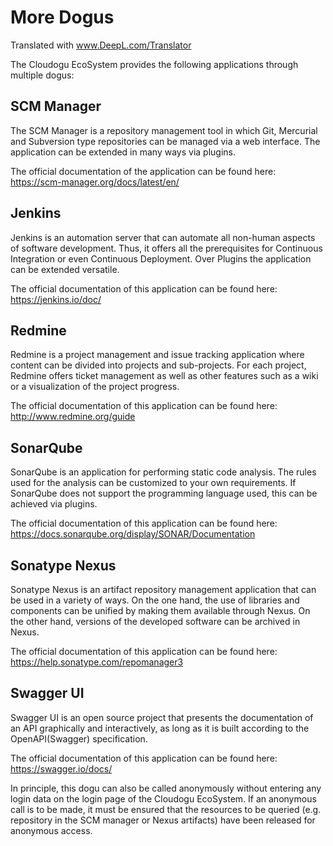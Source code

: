 # More Dogus

Translated with www.DeepL.com/Translator

The Cloudogu EcoSystem provides the following applications through multiple dogus:

## SCM Manager
The SCM Manager is a repository management tool in which Git, Mercurial and Subversion type repositories can be managed via a web interface. The application can be extended in many ways via plugins.

The official documentation of the application can be found here: https://scm-manager.org/docs/latest/en/

## Jenkins
Jenkins is an automation server that can automate all non-human aspects of software development. Thus, it offers all the prerequisites for Continuous Integration or even Continuous Deployment. Over Plugins the application can be extended versatile.

The official documentation of this application can be found here: 
https://jenkins.io/doc/

## Redmine
Redmine is a project management and issue tracking application where content can be divided into projects and sub-projects. For each project, Redmine offers ticket management as well as other features such as a wiki or a visualization of the project progress.

The official documentation of this application can be found here:
http://www.redmine.org/guide

## SonarQube
SonarQube is an application for performing static code analysis. The rules used for the analysis can be customized to your own requirements.
If SonarQube does not support the programming language used, this can be achieved via plugins.


The official documentation of this application can be found here: 
https://docs.sonarqube.org/display/SONAR/Documentation

## Sonatype Nexus
Sonatype Nexus is an artifact repository management application that can be used in a variety of ways. On the one hand, the use of libraries and components can be unified by making them available through Nexus. On the other hand, versions of the developed software can be archived in Nexus.


The official documentation of this application can be found here: 
https://help.sonatype.com/repomanager3

## Swagger UI
Swagger UI is an open source project that presents the documentation of an API graphically and interactively, as long as it is built according to the OpenAPI(Swagger) specification. 

The official documentation of this application can be found here: 
https://swagger.io/docs/

In principle, this dogu can also be called anonymously without entering any login data on the login page of the Cloudogu EcoSystem.
If an anonymous call is to be made, it must be ensured that the resources to be queried (e.g. repository in the SCM manager or Nexus artifacts) have been released for anonymous access.


